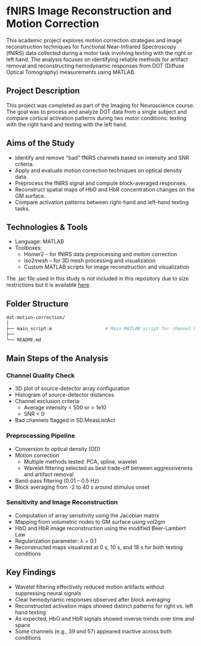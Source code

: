 # fNIRS Image Reconstruction and Motion Correction

This academic project explores motion correction strategies and image reconstruction techniques for functional Near-Infrared Spectroscopy (fNIRS) data collected during a motor task involving texting with the right or left hand. The analysis focuses on identifying reliable methods for artifact removal and reconstructing hemodynamic responses from DOT (Diffuse Optical Tomography) measurements using MATLAB.

## Project Description
This project was completed as part of the Imaging for Neuroscience course. The goal was to process and analyze DOT data from a single subject and compare cortical activation patterns during two motor conditions: texting with the right hand and texting with the left hand.

## Aims of the Study
- Identify and remove "bad" fNIRS channels based on intensity and SNR criteria.
- Apply and evaluate motion correction techniques on optical density data.
- Preprocess the fNIRS signal and compute block-averaged responses.
- Reconstruct spatial maps of HbO and HbR concentration changes on the GM surface.
- Compare activation patterns between right-hand and left-hand texting tasks.

## Technologies & Tools
- Language: MATLAB
- Toolboxes:
  - Homer2 – for fNIRS data preprocessing and motion correction
  - iso2mesh – for 3D mesh processing and visualization
  - Custom MATLAB scripts for image reconstruction and visualization  

The .jac file used in this study is not included in this repository due to size restrictions but it is available [here](https://www.dropbox.com/s/7guwkrj52781b08/S07_texting.jac?dl=0).

## Folder Structure
```bash
dot-motion-correction/
│
├── main_script.m                    # Main MATLAB script for channel QC and preprocessing
├── 
└── README.md
```

## Main Steps of the Analysis

### Channel Quality Check
- 3D plot of source-detector array configuration
- Histogram of source-detector distances
- Channel exclusion criteria:
  - Average intensity < 500 or > 1e10
  - SNR < 0  
- Bad channels flagged in SD.MeasListAct

### Preprocessing Pipeline
- Conversion to optical density (OD)
- Motion correction
  - Multiple methods tested: PCA, spline, wavelet
  - Wavelet filtering selected as best trade-off between aggressiveness and artifact removal
- Band-pass filtering (0.01 – 0.5 Hz)
- Block averaging from -2 to 40 s around stimulus onset

### Sensitivity and Image Reconstruction
- Computation of array sensitivity using the Jacobian matrix
- Mapping from volumetric nodes to GM surface using vol2gm
- HbO and HbR image reconstruction using the modified Beer-Lambert Law
- Regularization parameter: λ = 0.1
- Reconstructed maps visualized at 0 s, 10 s, and 18 s for both texting conditions

## Key Findings
- Wavelet filtering effectively reduced motion artifacts without suppressing neural signals
- Clear hemodynamic responses observed after block averaging
- Reconstructed activation maps showed distinct patterns for right vs. left hand texting
- As expected, HbO and HbR signals showed inverse trends over time and space
- Some channels (e.g., 39 and 57) appeared inactive across both conditions
